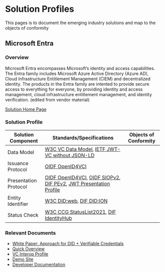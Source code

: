 # Solution Profiles

This pages is to document the emerging industry solutions and map to the objects of conformity

## Microsoft Entra

### Overview

Microsoft Entra encompasses Microsoft’s identity and access capabilities. The Entra family includes Microsoft Azure Active Directory (Azure AD), Cloud Infrastructure Entitlement Management (CIEM) and decentralized identity. The products in the Entra family are intented to provide secure access to everything for everyone, by providing identity and access management, cloud infrastructure entitlement management, and identity verification. (edited from vendor material)

[Solution Home Page](https://www.microsoft.com/en-us/security/business/microsoft-entra)

### Solution Profile

|Solution Component|Standards/Specifications|Objects of Conformity|
|---|---|---|
|Data Model|[W3C VC Data Model](https://www.w3.org/TR/vc-data-model/), [IETF JWT-VC without JSON-LD](https://www.rfc-editor.org/rfc/rfc7519)||
|Issuance Protocol|[OIDF OpenID4VCI](https://openid.net/specs/openid-4-verifiable-presentations-1_0.html)||
|Presentation Protocol|[OIDF OpenID4VCI](https://openid.net/specs/openid-4-verifiable-presentations-1_0.html), [OIDF SIOPv2](https://openid.net/specs/openid-connect-self-issued-v2-1_0.html), [DIF PEv2](https://identity.foundation/presentation-exchange/), [JWT Presentation Profile](https://identity.foundation/jwt-vc-presentation-profile/)||
|Entity Identifier|[W3C DID:web](https://w3c-ccg.github.io/did-method-web/), [DIF DID:ION](https://identity.foundation/ion/)||
|Status Check|[W3C CCG StatusList2021](https://w3c.github.io/vc-status-list-2021/), [DIF IdentityHub](https://identity.foundation/decentralized-web-node/spec/0.0.1-predraft/)

### Relevant Documents

* [White Paper: Approach for DID + Verifiable Credentials](http://aka.ms/didwhitepaper)
* [Quick Overview](http://aka.ms/didexplained)
* [VC Interop Profile](https://aka.ms/vcinterop)
* [Demo Site](https://aka.ms/diddemo)
* [Developer Documentation](http://aka.ms/didfordevs)

